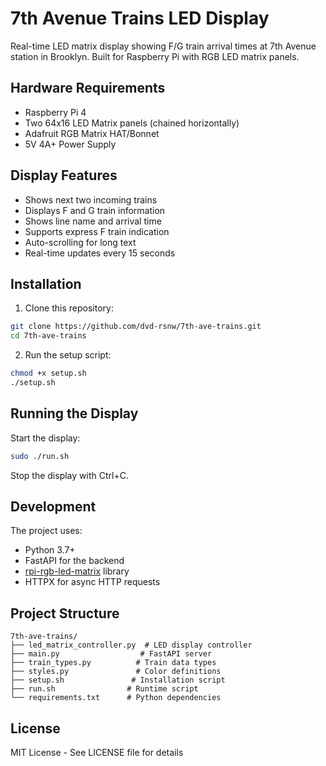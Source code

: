 # 7th Avenue Trains LED Display

Real-time LED matrix display showing F/G train arrival times at 7th Avenue station in Brooklyn. Built for Raspberry Pi with RGB LED matrix panels.

## Hardware Requirements

- Raspberry Pi 4
- Two 64x16 LED Matrix panels (chained horizontally)
- Adafruit RGB Matrix HAT/Bonnet
- 5V 4A+ Power Supply

## Display Features

- Shows next two incoming trains
- Displays F and G train information
- Shows line name and arrival time
- Supports express F train indication
- Auto-scrolling for long text
- Real-time updates every 15 seconds

## Installation

1. Clone this repository:
```bash
git clone https://github.com/dvd-rsnw/7th-ave-trains.git
cd 7th-ave-trains
```

2. Run the setup script:
```bash
chmod +x setup.sh
./setup.sh
```

## Running the Display

Start the display:
```bash
sudo ./run.sh
```

Stop the display with Ctrl+C.

## Development

The project uses:
- Python 3.7+
- FastAPI for the backend
- [rpi-rgb-led-matrix](https://github.com/hzeller/rpi-rgb-led-matrix) library
- HTTPX for async HTTP requests

## Project Structure

```
7th-ave-trains/
├── led_matrix_controller.py  # LED display controller
├── main.py                  # FastAPI server
├── train_types.py          # Train data types
├── styles.py               # Color definitions
├── setup.sh               # Installation script
├── run.sh                # Runtime script
└── requirements.txt      # Python dependencies
```

## License

MIT License - See LICENSE file for details 